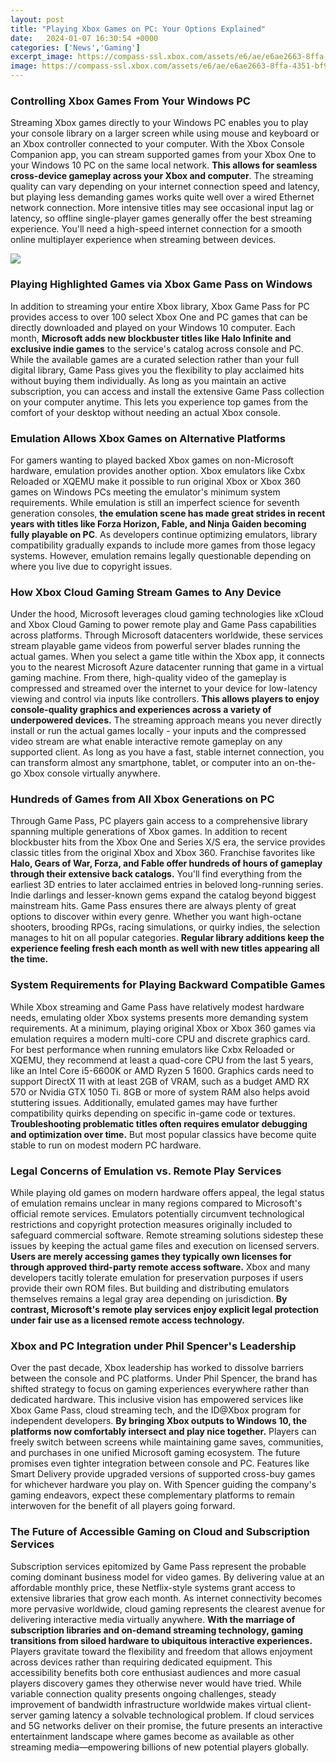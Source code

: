 ```yaml
---
layout: post
title: "Playing Xbox Games on PC: Your Options Explained"
date:   2024-01-07 16:30:54 +0000
categories: ['News','Gaming']
excerpt_image: https://compass-ssl.xbox.com/assets/e6/ae/e6ae2663-8ffa-4351-bf9d-83c2ad0a20a2.jpg?n=XSX_Hero_1084_Backward-Compatibility_1920x1250.jpg
image: https://compass-ssl.xbox.com/assets/e6/ae/e6ae2663-8ffa-4351-bf9d-83c2ad0a20a2.jpg?n=XSX_Hero_1084_Backward-Compatibility_1920x1250.jpg
---
```


### Controlling Xbox Games From Your Windows PC 
Streaming Xbox games directly to your Windows PC enables you to play your console library on a larger screen while using mouse and keyboard or an Xbox controller connected to your computer. With the Xbox Console Companion app, you can stream supported games from your Xbox One to your Windows 10 PC on the same local network. **This allows for seamless cross-device gameplay across your Xbox and computer**. 
The streaming quality can vary depending on your internet connection speed and latency, but playing less demanding games works quite well over a wired Ethernet network connection. More intensive titles may see occasional input lag or latency, so offline single-player games generally offer the best streaming experience. You'll need a high-speed internet connection for a smooth online multiplayer experience when streaming between devices.

![](https://compass-ssl.xbox.com/assets/e6/ae/e6ae2663-8ffa-4351-bf9d-83c2ad0a20a2.jpg?n=XSX_Hero_1084_Backward-Compatibility_1920x1250.jpg)
### Playing Highlighted Games via Xbox Game Pass on Windows 
In addition to streaming your entire Xbox library, Xbox Game Pass for PC provides access to over 100 select Xbox One and PC games that can be directly downloaded and played on your Windows 10 computer. Each month, **Microsoft adds new blockbuster titles like Halo Infinite and exclusive indie games** to the service's catalog across console and PC. 
While the available games are a curated selection rather than your full digital library, Game Pass gives you the flexibility to play acclaimed hits without buying them individually. As long as you maintain an active subscription, you can access and install the extensive Game Pass collection on your computer anytime. This lets you experience top games from the comfort of your desktop without needing an actual Xbox console.
### Emulation Allows Xbox Games on Alternative Platforms
For gamers wanting to played backed Xbox games on non-Microsoft hardware, emulation provides another option. Xbox emulators like Cxbx Reloaded or XQEMU make it possible to run original Xbox or Xbox 360 games on Windows PCs meeting the emulator's minimum system requirements. 
While emulation is still an imperfect science for seventh generation consoles, **the emulation scene has made great strides in recent years with titles like Forza Horizon, Fable, and Ninja Gaiden becoming fully playable on PC**. As developers continue optimizing emulators, library compatibility gradually expands to include more games from those legacy systems. However, emulation remains legally questionable depending on where you live due to copyright issues.
### How Xbox Cloud Gaming Stream Games to Any Device
Under the hood, Microsoft leverages cloud gaming technologies like xCloud and Xbox Cloud Gaming to power remote play and Game Pass capabilities across platforms. Through Microsoft datacenters worldwide, these services stream playable game videos from powerful server blades running the actual games. 
When you select a game title within the Xbox app, it connects you to the nearest Microsoft Azure datacenter running that game in a virtual gaming machine. From there, high-quality video of the gameplay is compressed and streamed over the internet to your device for low-latency viewing and control via inputs like controllers. **This allows players to enjoy console-quality graphics and experiences across a variety of underpowered devices.**
The streaming approach means you never directly install or run the actual games locally - your inputs and the compressed video stream are what enable interactive remote gameplay on any supported client. As long as you have a fast, stable internet connection, you can transform almost any smartphone, tablet, or computer into an on-the-go Xbox console virtually anywhere.
### Hundreds of Games from All Xbox Generations on PC
Through Game Pass, PC players gain access to a comprehensive library spanning multiple generations of Xbox games. In addition to recent blockbuster hits from the Xbox One and Series X/S era, the service provides classic titles from the original Xbox and Xbox 360. 
Franchise favorites like **Halo, Gears of War, Forza, and Fable offer hundreds of hours of gameplay through their extensive back catalogs.** You'll find everything from the earliest 3D entries to later acclaimed entries in beloved long-running series. Indie darlings and lesser-known gems expand the catalog beyond biggest mainstream hits.
Game Pass ensures there are always plenty of great options to discover within every genre. Whether you want high-octane shooters, brooding RPGs, racing simulations, or quirky indies, the selection manages to hit on all popular categories. **Regular library additions keep the experience feeling fresh each month as well with new titles appearing all the time.**
### System Requirements for Playing Backward Compatible Games  
While Xbox streaming and Game Pass have relatively modest hardware needs, emulating older Xbox systems presents more demanding system requirements. At a minimum, playing original Xbox or Xbox 360 games via emulation requires a modern multi-core CPU and discrete graphics card.
For best performance when running emulators like Cxbx Reloaded or XQEMU, they recommend at least a quad-core CPU from the last 5 years, like an Intel Core i5-6600K or AMD Ryzen 5 1600. Graphics cards need to support DirectX 11 with at least 2GB of VRAM, such as a budget AMD RX 570 or Nvidia GTX 1050 Ti. 8GB or more of system RAM also helps avoid stuttering issues.
Additionally, emulated games may have further compatibility quirks depending on specific in-game code or textures. **Troubleshooting problematic titles often requires emulator debugging and optimization over time.** But most popular classics have become quite stable to run on modest modern PC hardware.
### Legal Concerns of Emulation vs. Remote Play Services
While playing old games on modern hardware offers appeal, the legal status of emulation remains unclear in many regions compared to Microsoft's official remote services. Emulators potentially circumvent technological restrictions and copyright protection measures originally included to safeguard commercial software. 
Remote streaming solutions sidestep these issues by keeping the actual game files and execution on licensed servers. **Users are merely accessing games they typically own licenses for through approved third-party remote access software.** 
Xbox and many developers tacitly tolerate emulation for preservation purposes if users provide their own ROM files. But building and distributing emulators themselves remains a legal gray area depending on jurisdiction. **By contrast, Microsoft's remote play services enjoy explicit legal protection under fair use as a licensed remote access technology.**
### Xbox and PC Integration under Phil Spencer's Leadership
Over the past decade, Xbox leadership has worked to dissolve barriers between the console and PC platforms. Under Phil Spencer, the brand has shifted strategy to focus on gaming experiences everywhere rather than dedicated hardware. 
This inclusive vision has empowered services like Xbox Game Pass, cloud streaming tech, and the ID@Xbox program for independent developers. **By bringing Xbox outputs to Windows 10, the platforms now comfortably intersect and play nice together.** Players can freely switch between screens while maintaining game saves, communities, and purchases in one unified Microsoft gaming ecosystem.
The future promises even tighter integration between console and PC. Features like Smart Delivery provide upgraded versions of supported cross-buy games for whichever hardware you play on. With Spencer guiding the company's gaming endeavors, expect these complementary platforms to remain interwoven for the benefit of all players going forward.
### The Future of Accessible Gaming on Cloud and Subscription Services
Subscription services epitomized by Game Pass represent the probable coming dominant business model for video games. By delivering value at an affordable monthly price, these Netflix-style systems grant access to extensive libraries that grow each month. As internet connectivity becomes more pervasive worldwide, cloud gaming represents the clearest avenue for delivering interactive media virtually anywhere.
**With the marriage of subscription libraries and on-demand streaming technology, gaming transitions from siloed hardware to ubiquitous interactive experiences.** Players gravitate toward the flexibility and freedom that allows enjoyment across devices rather than requiring dedicated equipment. This accessibility benefits both core enthusiast audiences and more casual players discovery games they otherwise never would have tried.
While variable connection quality presents ongoing challenges, steady improvement of bandwidth infrastructure worldwide makes virtual client-server gaming latency a solvable technological problem. If cloud services and 5G networks deliver on their promise, the future presents an interactive entertainment landscape where games become as available as other streaming media—empowering billions of new potential players globally.